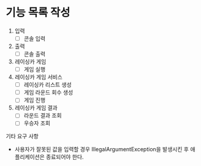 # 기능 목록 작성

1. 입력
   - [ ] 콘솔 입력

2. 출력
   - [ ] 콘솔 출력

3. 레이싱카 게임
   - [ ] 게임 실행

4. 레이싱카 게임 서비스
   - [ ] 레이싱카 리스트 생성
   - [ ] 게임 라운드 회수 생성
   - [ ] 게임 진행

5. 레이싱카 게임 결과
   - [ ] 라운드 결과 조회
   - [ ] 우승자 조회

기타 요구 사항
- 사용자가 잘못된 값을 입력할 경우 IllegalArgumentException을 발생시킨 후 애플리케이션은 종료되어야 한다.
